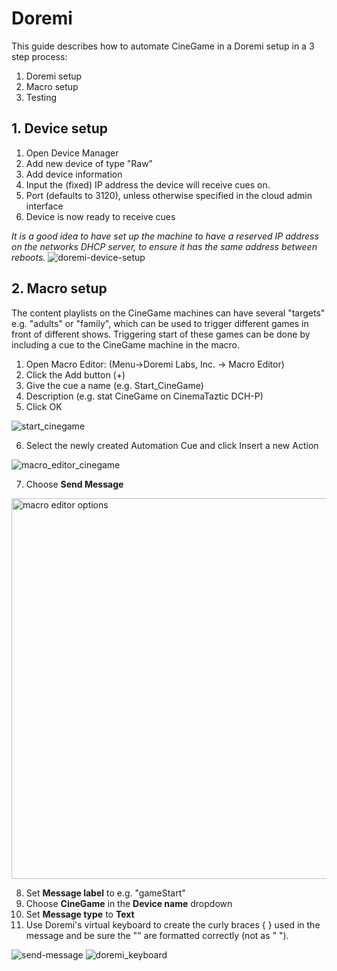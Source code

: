 # Doremi 

This guide describes how to automate CineGame in a Doremi setup in a 3 step process:
1. Doremi setup 
2. Macro setup
3. Testing

## 1. Device setup
1. Open Device Manager
2. Add new device of type "Raw"
3. Add device information
4. Input the (fixed) IP address the device will receive cues on.
5. Port (defaults to 3120), unless otherwise specified in the cloud admin interface
6. Device is now ready to receive cues

_It is a good idea to have set up the machine to have a reserved IP address on the networks DHCP server, to ensure it has the same address between reboots._
![doremi-device-setup](https://user-images.githubusercontent.com/6972570/144060542-738197ec-8e29-4b8a-8124-2300948be89a.jpg)

## 2. Macro setup
The content playlists on the CineGame machines can have several "targets" e.g. "adults" or "family", which can be used to trigger different games in front of different shows. Triggering start of these games can be done by including a cue to the CineGame machine in the macro.

1. Open Macro Editor: (Menu→Doremi Labs, Inc. → Macro Editor)
2. Click the Add button (+)
3. Give the cue a name (e.g. Start_CineGame)
4. Description (e.g. stat CineGame on CinemaTaztic DCH-P)
5. Click OK

![start_cinegame](https://user-images.githubusercontent.com/6972570/144060764-1b282d24-8890-44b0-b7b1-e146fda940e0.jpg)

6. Select the newly created Automation Cue and click Insert a new Action

![macro_editor_cinegame](https://user-images.githubusercontent.com/6972570/144061223-1508ee41-cc68-4516-a142-25f4ffcb79fd.jpg)

7. Choose **Send Message**

<img width="609" alt="macro editor options" src="https://user-images.githubusercontent.com/6972570/144061410-5de0b74a-9e63-4be3-ab0a-f1ae5c624ddc.png">

8. Set **Message label** to e.g. "gameStart"
9. Choose **CineGame** in the **Device name** dropdown
10. Set **Message type** to **Text**
11. Use Doremi's virtual keyboard to create the curly braces { } used in the message and be sure the "" are formatted correctly (not as " ").

![send-message](https://user-images.githubusercontent.com/6972570/144061815-6c149919-73fc-4c3b-a3ba-0b3d67972439.jpg)
![doremi_keyboard](https://user-images.githubusercontent.com/6972570/144061851-2b04b188-cec5-499c-8d5c-efae9ecd766d.png)

